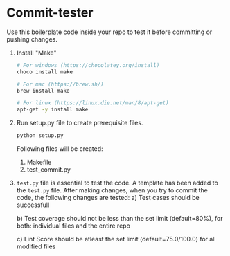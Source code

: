 # Commit-tester

Use this boilerplate code inside your repo to test it before committing or pushing changes.
1. Install "Make"
    ```bash
    # For windows (https://chocolatey.org/install)
    choco install make

    # For mac (https://brew.sh/)
    brew install make

    # For linux (https://linux.die.net/man/8/apt-get)
    apt-get -y install make
    ```

2. Run setup.py file to create prerequisite files.
    ```bash
    python setup.py
    ```
   Following files will be created:
    1. Makefile
    2. test_commit.py

3. ```test.py``` file is essential to test the code. A template has been added to the ```test.py``` file. After making changes, when you try to commit the code, the following changes are tested:
    a) Test cases should be successfull

    b) Test coverage should not be less than the set limit (default=80%), for both: individual files and the entire repo
    
    c) Lint Score should be atleast the set limit (default=75.0/100.0) for all modified files